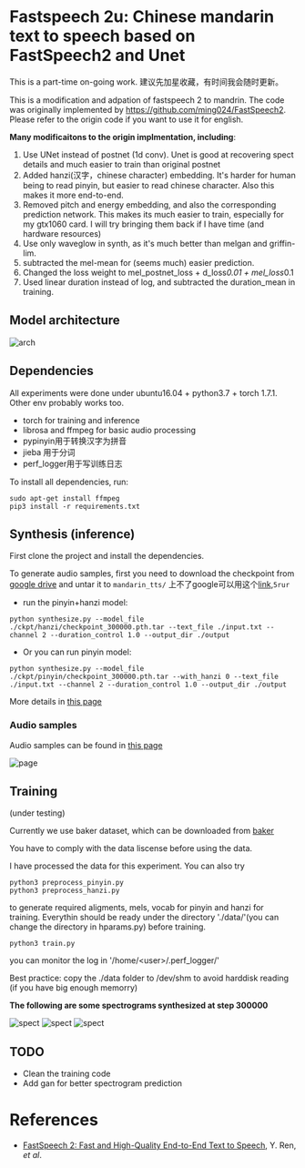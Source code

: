 # Fastspeech 2u:  Chinese mandarin text to speech based on FastSpeech2 and Unet

This is a part-time on-going work. 建议先加星收藏，有时间我会随时更新。


This is a modification and adpation of fastspeech 2 to mandrin. The code was  originally  implemented by https://github.com/ming024/FastSpeech2. Please refer to the origin code if you want to use it for english. 

<b> Many modificaitons to the origin implmentation, including</b>: 

1. Use UNet instead of postnet (1d conv). Unet is good at recovering spect details and much easier to train than original postnet
2. Added hanzi(汉字，chinese character) embedding. It's harder for human being to read pinyin, but easier to read chinese character. Also this makes it more end-to-end. 
3. Removed pitch and energy embedding, and also the corresponding prediction network. This makes its much easier to train, especially for my gtx1060 card. I will try bringing them back if I have time (and hardware resources)
5. Use only waveglow in synth, as it's much better than melgan and griffin-lim.
6. subtracted the mel-mean for (seems much) easier prediction. 
7. Changed the loss weight to  mel_postnet_loss + d_loss*0.01 + mel_loss*0.1
8. Used linear duration instead of log, and subtracted the duration_mean in training.

## Model architecture

![arch](./docs/arch.png)


## Dependencies

All experiments were done under ubuntu16.04 + python3.7 + torch 1.7.1. Other env probably works too.

- torch for training and inference
- librosa and ffmpeg for basic audio processing
- pypinyin用于转换汉字为拼音
- jieba 用于分词
- perf_logger用于写训练日志

To install all dependencies, run:

```
sudo apt-get install ffmpeg
pip3 install -r requirements.txt
```


## Synthesis (inference)


First clone the project and install the dependencies. 


To generate audio samples, first you need to download the checkpoint from <a href="https://drive.google.com/file/d/11mBus5gn69_KwvNec9Zy9jjTs3LgHdx3/view?usp=sharing">google drive</a> and untar it to ```mandarin_tts/```
上不了google可以用这个<a href="https://pan.baidu.com/s/1wwRYos4TuDZHjtKuEaRbnA ">link</a>,```5rur```

- run the pinyin+hanzi model:

```
python synthesize.py --model_file ./ckpt/hanzi/checkpoint_300000.pth.tar --text_file ./input.txt --channel 2 --duration_control 1.0 --output_dir ./output

```

- Or you can run pinyin model:

```
python synthesize.py --model_file ./ckpt/pinyin/checkpoint_300000.pth.tar --with_hanzi 0 --text_file ./input.txt --channel 2 --duration_control 1.0 --output_dir ./output

```
More details in <a href="https://ranchlai.github.io/mandarin-tts/">this page</a>

### Audio samples

Audio samples can be found in <a href="https://ranchlai.github.io/mandarin-tts/">this page</a>

![page](./docs/page.png)


## Training

(under testing)

Currently we use baker dataset, which can be downloaded from <a href="https://www.data-baker.com/open_source.html">baker</a>

You have to comply with the data liscense before using the data. 


I have processed the data for this experiment. You can also try 
```
python3 preprocess_pinyin.py 
python3 preprocess_hanzi.py 
```
to generate required aligments, mels, vocab for pinyin and hanzi for training. Everythin should be ready under the directory './data/'(you can change the directory in hparams.py) before training. 


```
python3 train.py
```
you can monitor the log in '/home/\<user\>/.perf_logger/'

Best practice: copy the ./data folder to /dev/shm to avoid harddisk reading (if you have big enough memorry)




<b> The following are some spectrograms synthesized at step 300000 </b>

![spect](./docs/data/step_300000_0.png)
![spect](./docs/data/step_300000_2.png)
![spect](./docs/data/step_300000_3.png)





## TODO
- Clean the training code
- Add gan for better spectrogram prediction
# References
- [FastSpeech 2: Fast and High-Quality End-to-End Text to Speech](https://arxiv.org/abs/2006.04558), Y. Ren, *et al*.






